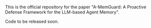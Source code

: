 This is the official repository for the paper "A-MemGuard: A Proactive Defense Framework for the LLM-based Agent Memory".

Code to be released soon.
